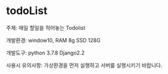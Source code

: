 # todoList

주제: 매일 할일을 적어놓는 Todolist 

개발환경: window10, RAM 8g SSD 128G

개발도구: python 3.7.8 Django2.2

사용시 유의사항: 가상환경을 먼저 실행하고 서버를 실행시키기 바랍니다.
